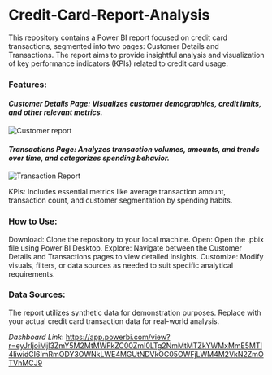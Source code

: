 # Credit-Card-Report-Analysis
This repository contains a Power BI report focused on credit card transactions, segmented into two pages: Customer Details and Transactions. The report aims to provide insightful analysis and visualization of key performance indicators (KPIs) related to credit card usage.

### Features:
#### *Customer Details Page: Visualizes customer demographics, credit limits, and other relevant metrics.*

![Customer report](https://github.com/27DEBAPRIYA/Credit-Card-Report-Analysis/assets/102849901/df00c96e-8561-444a-afc5-6cea8b47ed2f)

#### *Transactions Page: Analyzes transaction volumes, amounts, and trends over time, and categorizes spending behavior.*

![Transaction Report](https://github.com/27DEBAPRIYA/Credit-Card-Report-Analysis/assets/102849901/6624b8dd-bf8b-472a-a6ae-b6fe85c01562)

KPIs: Includes essential metrics like average transaction amount, transaction count, and customer segmentation by spending habits.
### How to Use:
Download: Clone the repository to your local machine.
Open: Open the .pbix file using Power BI Desktop.
Explore: Navigate between the Customer Details and Transactions pages to view detailed insights.
Customize: Modify visuals, filters, or data sources as needed to suit specific analytical requirements.

### Data Sources:
The report utilizes synthetic data for demonstration purposes. Replace with your actual credit card transaction data for real-world analysis.

*Dashboard Link*: https://app.powerbi.com/view?r=eyJrIjoiMjI3ZmY5M2MtMWFkZC00ZmI0LTg2NmMtMTZkYWMxMmE5MTI4IiwidCI6ImRmODY3OWNkLWE4MGUtNDVkOC05OWFjLWM4M2VkN2ZmOTVhMCJ9
